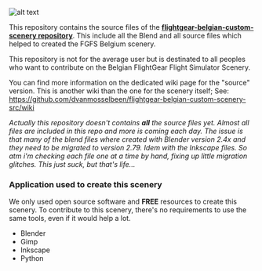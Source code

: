 ![alt text](https://github.com/dvanmosselbeen/flightgear-belgian-custom-scenery/wiki/screenshots/fgfs_belgian_scenery_presentation.png "FGFS Belgian Scenery Presentation pic")

This repository contains the source files of the **[flightgear-belgian-custom-scenery repository](https://github.com/dvanmosselbeen/flightgear-belgian-custom-scenery)**. This include all the Blend and all source files which helped to created the FGFS Belgium scenery.

This repository is not for the average user but is destinated to all peoples who want to contribute on the Belgian FlightGear Flight Simulator Scenery.

You can find more information on the dedicated wiki page for the "source" version. This is another wiki than the one for the scenery itself; See: https://github.com/dvanmosselbeen/flightgear-belgian-custom-scenery-src/wiki

*Actually this repository doesn't contains **all** the source files yet. Almost all files are included in this repo and more is coming each day. The issue is that many of the blend files where created with Blender version 2.4x and they need to be migrated to version 2.79. Idem with the Inkscape files. So atm i'm checking each file one at a time by hand, fixing up little migration glitches. This just suck, but that's life...*

### Application used to create this scenery

We only used open source software and **FREE** resources to create this scenery. To contribute to this scenery, there's no requirements to use the same tools, even if it would help a lot.

 * Blender
 * Gimp
 * Inkscape
 * Python
